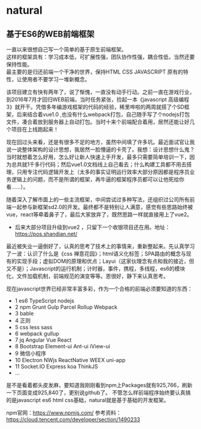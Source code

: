 # natural
## 基于ES6的WEB前端框架  
一直以来很想自己写一个简单的基于原生前端框架。  
这样的框架具有：学习成本低，可扩展性强，团队协作性强，耦合性低，当然还要保持性能。    
最主要的是归还前端一个干净的世界，保持HTML CSS JAVASCRIPT 原有的特性，让使用者不要学习一堆新概念。  

该项目建立有快有两年了，说了惭愧，一直没有动手行动。之前一直在游戏行业，到2016年7月才回归WEB前端，当时任务紧张，捡起一本《javascript 高级编程3》就开干。凭借多年编游戏框架的代码的经验，稀里哗啦的两周就搭了个SD框架，后来结合着vue1.0 ,也没有什么webpack打包，自己随手写了个nodejs打包文件，凑合着放到服务器上自动打包。当时十来个前端配合着用，居然还能让好几个项目在上线跑起来！

现在回过头来看，还是有很多不足的地方，虽然中间填了许多坑。最近面试官让我说一说整体架构的设计思想，我居然一脸懵逼的卡壳了。我想：设计思想什么鬼？当时就想着怎么好用，怎么好让新人快速上手开发，最多只需要简单培训一下，因为总共就1千多行代码；然后vue1.0文档线上自己看去；什么构建工具都不用去搭理，只用专注代码逻辑开发上（太多的事实证明运行效率大部分原因都是程序员业务逻辑上的问题，而不是所谓的框架，再牛逼的框架程序员都可以让他死给你看……）。

随着深入了解市面上的一些主流框架，中间尝试过多种写法，还组织过公司所有前端一起参与新框架sd2.0的开发。最终都不是特别让人满意，感觉有些思路始终被vue，react等牵着鼻子了，最后大家放弃了，既然思路一样就直接用上了vue2。

-  后来大部分项目升级到vue2 ，只留下一个收银项目还在用。地址：https://pos.shandian.net/

最近被失业一逼倒好了，认真的思考了技术上的事情来，重新整起来。先认真学习了一波：认识了什么是《css 禅意花园》；html语义化标签；SPA路由的概念与现有的实现手段；虚拟DOM的原理和优点；Layui（这家伙理念有点和我的接近，但又不是）；Javascript的运行机制；计时器，事件，携程，多线程，es6的模块化，文件加载机制，前端规范的演变等等。恩很好，静下来认真思考。

现在javascript世界已经非常丰富多彩，作为一个合格的前端必须要知道的东西：

- 1 es6 TypeScript nodejs  
- 2 npm Grunt Gulp Parcel Rollup Webpack  
- 3 bable  
- 4 正则  
- 5 css less sass  
- 6 webpack gullup  
- 7 jq Angular Vue React  
- 8 Bootstrap Element-ui Ant-ui iView-ui  
- 9 微信小程序  
- 10 Electron NWjs ReactNative WEEX uni-app 
- 11 Socket.IO  Express  koa  ThinkJS 
- ...  

是不是看着都头皮发麻，要知道我刚刚看到npm上Packages就有925,766，刷新一下页面变成925,840了，更别说github了。
不管怎么样前端程序始终要认真搞的是javascript es6 html css基础，natural就是基于基础的开发框架。

npm官网：https://www.npmjs.com/
参考资料：https://cloud.tencent.com/developer/section/1490233
